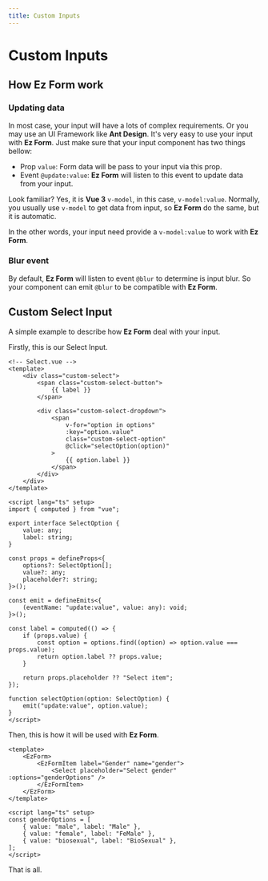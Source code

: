 ```yaml
---
title: Custom Inputs
---
```


# Custom Inputs

## How Ez Form work

### Updating data

In most case, your input will have a lots of complex requirements. Or you may use an UI Framework like **Ant Design**. It's very easy to use your input with **Ez Form**. Just make sure that your input component has two things bellow:

- Prop `value`: Form data will be pass to your input via this prop.
- Event `@update:value`: **Ez Form** will listen to this event to update data from your input.

Look familiar? Yes, it is **Vue 3** `v-model`, in this case, `v-model:value`. Normally, you usually use `v-model` to get data from input, so **Ez Form** do the same, but it is automatic.

In the other words, your input need provide a `v-model:value` to work with **Ez Form**.

### Blur event

By default, **Ez Form** will listen to event `@blur` to determine is input blur. So your component can emit `@blur` to be compatible with **Ez Form**.

## Custom Select Input

A simple example to describe how **Ez Form** deal with your input.

Firstly, this is our Select Input.

```vue
<!-- Select.vue -->
<template>
	<div class="custom-select">
		<span class="custom-select-button">
			{{ label }}
		</span>

		<div class="custom-select-dropdown">
			<span
				v-for="option in options"
				:key="option.value"
				class="custom-select-option"
				@click="selectOption(option)"
			>
				{{ option.label }}
			</span>
		</div>
	</div>
</template>

<script lang="ts" setup>
import { computed } from "vue";

export interface SelectOption {
	value: any;
	label: string;
}

const props = defineProps<{
	options?: SelectOption[];
	value?: any;
	placeholder?: string;
}>();

const emit = defineEmits<{
	(eventName: "update:value", value: any): void;
}>();

const label = computed(() => {
	if (props.value) {
		const option = options.find((option) => option.value === props.value);
		return option.label ?? props.value;
	}

	return props.placeholder ?? "Select item";
});

function selectOption(option: SelectOption) {
	emit("update:value", option.value);
}
</script>
```

Then, this is how it will be used with **Ez Form**.

```vue
<template>
	<EzForm>
		<EzFormItem label="Gender" name="gender">
			<Select placeholder="Select gender" :options="genderOptions" />
		</EzFormItem>
	</EzForm>
</template>

<script lang="ts" setup>
const genderOptions = [
	{ value: "male", label: "Male" },
	{ value: "female", label: "FeMale" },
	{ value: "biosexual", label: "BioSexual" },
];
</script>
```

That is all.
